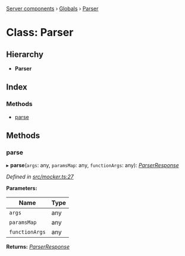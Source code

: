 [Server components](../README.md) › [Globals](../globals.md) › [Parser](parser.md)

# Class: Parser

## Hierarchy

* **Parser**

## Index

### Methods

* [parse](parser.md#parse)

## Methods

###  parse

▸ **parse**(`args`: any, `paramsMap`: any, `functionArgs`: any): *[ParserResponse](parserresponse.md)*

*Defined in [src/mocker.ts:27](https://github.com/nodulusteam/methodus.dev/blob/0787b65/modules/platform/server/src/mocker.ts#L27)*

**Parameters:**

Name | Type |
------ | ------ |
`args` | any |
`paramsMap` | any |
`functionArgs` | any |

**Returns:** *[ParserResponse](parserresponse.md)*
